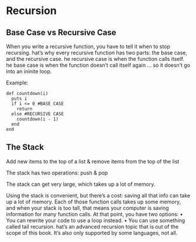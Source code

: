 # Recursion

## Base Case vs Recursive Case

When you write a recursive function, you have to tell it when to stop recursing. hat’s why every recursive function has two parts: the base case, and the recursive case. he recursive case is when the function calls itself. he base case is when the function doesn’t call itself again ... so it doesn’t go into an ininite loop.

Example:
```
def countdown(i)
  puts i
  if i <= 0 #BASE CASE
    return
  else #RECURSIVE CASE
    countdown(i - 1)
  end
end
```

## The Stack

Add new items to the top of a list & remove items from the top of the list

The stack has two operations: push & pop

The stack can get very large, which takes up a lot of memory.

Using the stack is convenient, but there’s a cost: saving all that info can take up a lot of memory. Each of those function calls takes up some memory, and when your stack is too tall, that means your computer is saving information for many function calls. At that point, you have two options:
• You can rewrite your code to use a loop instead.
• You can use something called tail recursion. hat’s an advanced recursion topic that is out of the scope of this book. It’s also only supported by some languages, not all.